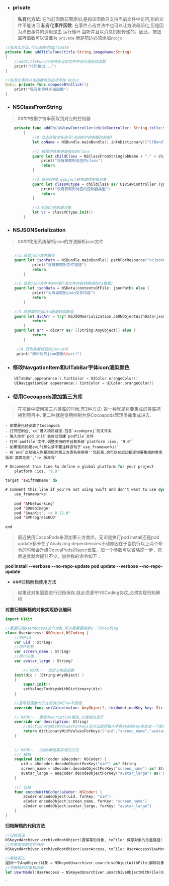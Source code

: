 - ### private
> **私有化方法**:
在当前函数前面添加,是指该函数只支持当前文件中访问,别的文件不能访问
**私有化事件函数**:
在事件点击方法中也可以让方法局部化,但是因为点击事件的调用是由 运行循环 监听并且以消息机制传递的，因此，按钮监听函数可以设置为 `private` 但是前边必须添加`@objc`

```swift
//私有化方法,可以直接添加private
private func addTitleFunc(title:String,imageName:String)
{
    //addTitleFunc只支持在当前文件中访问调用该函数
    print("打印输出...")      
}

//私有化事件点击函数前边必须添加 @objc
@objc private func composeBtnClick(){
    print("私有化事件点击函数")
}
```
- ### NSClassFromString
> ####根据字符串获取到对应的控制器

```swift
    private func addChildViewController(childController: String,title:String,imageName:String)
        {
            //0.动态获取命名空间(当前APP控制器的前缀)
            let obName = NSBundle.mainBundle().infoDictionary!["CFBundleExecutable"] as! String
    
            //1.根据字符串获取相应的class
            guard let childClass = NSClassFromString(obName + "." + childController) else{
                print("没有获取到对应的class")
                return
            }
            
            //2.将对应的Anyobject转换成控制器对象
            guard let classVCtype = childClass as? UIViewController.Type else{
                print("没有获取到对应的控制器类型")
                return
            }
            
            //3.初始化控制器对象
            let vc = classVCtype.init()            
        }


```
- ### NSJSONSerialization
> ####使用系统解析json的方法解析json文件

```swift

    //1.获取json文件路径
    guard let jsonPath = NSBundle.mainBundle().pathForResource("vcJsonFile.json", ofType: nil) else {
            print("没有获取到文件路径")
            return
        }
        
    //2.读取json文件中的内容(将文件内容转换成data数据)
    guard let jsonData = NSData(contentsOfFile: jsonPath) else {
            print("么有读取到json文件内容")
            return
        }
        
    //3.将获取到的data数据转成数组
    guard let dicArr = try? NSJSONSerialization.JSONObjectWithData(jsonData, options: .MutableContainers) else {
            return
        }
    guard let arr = dicArr as? [[String:AnyObject]] else {
            return
        }
        
     //4.获取到解析后的json文件
     print("解析后的json数据\(arr)")
```
- ### 修改NavgationItem和UITabBar字体icon渲染颜色


```swift
    UITabBar.appearance().tintColor = UIColor.orangeColor()
    UINavigationBar.appearance().tintColor = UIColor.orangeColor()
```
- ### 使用Cocoapods添加第三方库
>在项目中使用第三方类库的时候,有2种方式:
第一种就是将要集成的类库拖拽到项目中.
第二种就是使用控制台将Cocoapods管理类库集成进去.
    
    - 前提是已经安装了Cocoapods
    - 打开控制台,`cd`进入项目路径.包含`xcodeproj`的文件夹
    - 输入命令`pod init`会自动创建`podfile`文件
    - 打开`podfile`文件,调整支持的平台和系统`platform :ios, '9.0'`
    - 如果使用的是swift那么请不要注释该句子`use_frameworks!`
    - 在`end`之前输入你要添加的第三方库名称使用''包起来,也可以在后边指定你要集成的类库版本'类库名称','~> 版本号'
    
```swift
# Uncomment this line to define a global platform for your project
    platform :ios, '9.0'
    
target 'swiftWBDemo' do

# Comment this line if you're not using Swift and don't want to use dynamic frameworks
    use_frameworks!
    
    pod 'AFNetworking'
    pod 'SDWebImage'
    pod 'SnapKit','~> 0.22.0'
    pod 'SVProgressHUD'
 
end
```
>最近使用CocoaPods来添加第三方类库，无论是执行pod install还是pod update都卡在了Analyzing dependencies不动原因在于当执行以上两个命令的时候会升级CocoaPods的spec仓库，加一个参数可以省略这一步，然后速度就会提升不少。加参数的命令如下：

**pod install --verbose --no-repo-update**
**pod update --verbose --no-repo-update**


- ###归档解档使用方法

> 如果该对象需要进行归档保存,就必须遵守NSCoding协议,必须实现归档解档

**对要归档解档的对象实现协议编码**

```swift
import UIKit

//我要归档UserAccess这个对象,所以我需要继承y一下NSCoding
class UserAccess: NSObject,NSCoding {
    //用户id
    var uid : String?
    //用户昵称
    var screen_name : String?
    //用户头像
    var avatar_large : String?
    
        // MARK:-  自定义构造函数
    init(dic : [String:AnyObject] )
    {
        super.init()    
        setValuesForKeysWithDictionary(dic)
    }
    
    //重写该函数为了在没有的KEY中不报错
    override func setValue(value: AnyObject?, forUndefinedKey key: String) {}
    
    // MARK:-  重写description属性,方便输出显示
    override var description: String{
        //dictionaryWithValuesForKeys该方法是将输入字典对应的key来生成一个新的字典, description是将字典转成字符串.
        return dictionaryWithValuesForKeys(["uid","screen_name","avatar_large"]).description
    }
    
    
    // MARK:-  归档&解档要实现的方法
    /// 解档
    required init?(coder aDecoder: NSCoder) {
       uid = aDecoder.decodeObjectForKey("uid") as? String
       screen_name = aDecoder.decodeObjectForKey("screen_name") as? String
       avatar_large = aDecoder.decodeObjectForKey("avatar_large") as? String
    }
    
    /// 归档
    func encodeWithCoder(aCoder: NSCoder) {
        aCoder.encodeObject(uid, forKey: "uid")
        aCoder.encodeObject(screen_name, forKey: "screen_name")
        aCoder.encodeObject(avatar_large, forKey: "avatar_large")
    }
}
```
**归档解档的代码方法**


```swift
//归档语法
NSKeyedArchiver.archiveRootObject(要保存的对象, toFile: 保存对象的沙盒路径)
//将要保存的文件归档       
NSKeyedArchiver.archiveRootObject(userAccess, toFile: UserAccessViewModel.shareIntance.accessPath)

//解档语法
返回一个AnyObject对象 = NSKeyedUnarchiver.unarchiveObjectWithFile(解档对象沙盒路径)
//将解档的对象取出来
let UserModel:UserAccess = NSKeyedUnarchiver.unarchiveObjectWithFile(UserAccessViewModel.shareIntance.accessPath) as! UserAccess
```





`









